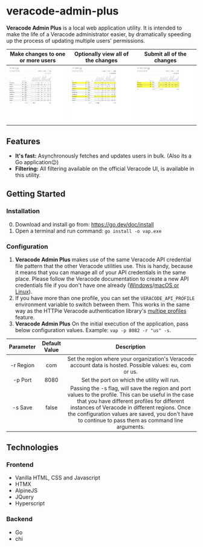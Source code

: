 # veracode-admin-plus
**Veracode Admin Plus** is a local web application utility. It is intended to make the life of a Veracode administrator easier, by dramatically speeding up the process of updating multiple users' permissions. 

Make changes to one or more users | Optionally view all of the changes | Submit all of the changes
:--:|:--:|:--:
<img src="./docs/assets/changes.gif" height="150"/> | <img src="./docs/assets/view_cart.gif" height="150"/> | <img src="./docs/assets/submit_cart.gif" height="150"/>

## Features
- **It's fast:** Asynchronously fetches and updates users in bulk. (Also its a Go application😉)
- **Filtering:** All filtering available on the official Veracode UI, is available in this utility.

## Getting Started
### Installation
0. Download and install go from: https://go.dev/doc/install
1. Open a terminal and run command: ```go install -o vap.exe```

### Configuration
1. **Veracode Admin Plus** makes use of the same Veracode API credential file pattern that the other Veracode utilities use. This is handy, because it means that you can manage all of your API credentials in the same place. Please follow the Veracode documentation to create a new API credentials file if you don't have one already ([Windows](https://docs.veracode.com/r/t_configure_credentials_windows)/[macOS or Linux](https://docs.veracode.com/r/t_configure_credentials_mac)).
2. If you have more than one profile, you can set the ```VERACODE_API_PROFILE``` environment variable to switch between them. This works in the same way as the HTTPie Veracode authentication library's [multipe profiles](https://docs.veracode.com/r/c_httpie_tool#using-multiple-profiles) feature.
3. **Veracode Admin Plus** On the initial execution of the application, pass below configuration values. Example: ```vap -p 8082 -r "us" -s```.
   
Parameter | Default Value | Description
:--:|:--:|:--:
|-r Region | com | Set the region where your organization's Veracode account data is hosted. Possible values: eu, com or us.
|-p Port | 8080 | Set the port on which the utility will run.
|-s Save | false | Passing the -s flag, will save the region and port values to the profile. This can be useful in the case that you have different profiles for different instances of Veracode in different regions. Once the configuration values are saved, you don't have to continue to pass them as command line arguments. 

## Technologies
### Frontend
- Vanilla HTML, CSS and Javascript
- HTMX
- AlpineJS
- JQuery
- Hyperscript
### Backend
- Go
- chi